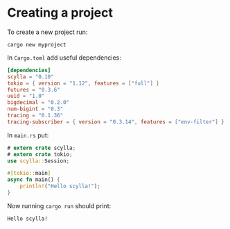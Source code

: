 # Creating a project

To create a new project run:
```shell
cargo new myproject
```

In `Cargo.toml` add useful dependencies:
```toml
[dependencies]
scylla = "0.10"
tokio = { version = "1.12", features = ["full"] }
futures = "0.3.6"
uuid = "1.0"
bigdecimal = "0.2.0"
num-bigint = "0.3"
tracing = "0.1.36"
tracing-subscriber = { version = "0.3.14", features = ["env-filter"] }
```

In `main.rs` put:
```rust
# extern crate scylla;
# extern crate tokio;
use scylla::Session;

#[tokio::main]
async fn main() {
    println!("Hello scylla!");
}
```

Now running `cargo run` should print:
```shell
Hello scylla!
```
